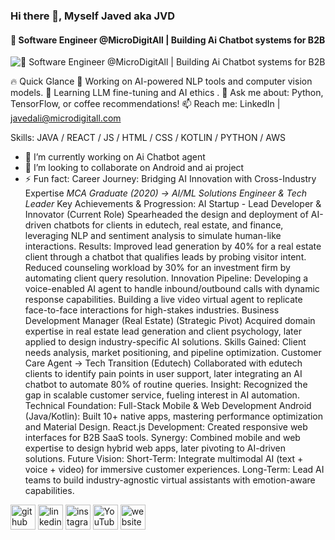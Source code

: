 ### Hi there 👋, Myself **Javed** aka **JVD** 
#### 🤖 Software Engineer @MicroDigitAll | Building Ai Chatbot systems for B2B
![🤖 Software Engineer @MicroDigitAll | Building Ai Chatbot systems for B2B](https://arturssmirnovs.github.io/github-profile-readme-generator/images/banner.png)

🔥 Quick Glance
🔭 Working on AI-powered NLP tools and computer vision models.
🌱 Learning LLM fine-tuning and AI ethics .
💬 Ask me about: Python, TensorFlow, or coffee recommendations!
📫 Reach me: LinkedIn | javedali@microdigitall.com 

Skills: JAVA / REACT / JS / HTML / CSS / KOTLIN / PYTHON / AWS 

- 🔭 I’m currently working on Ai Chatbot agent 
- 👯 I’m looking to collaborate on Android and ai project 
- ⚡ Fun fact: Career Journey: Bridging AI Innovation with Cross-Industry Expertise *MCA Graduate (2020) → AI/ML Solutions Engineer & Tech Leader*  Key Achievements & Progression:  AI Startup - Lead Developer & Innovator (Current Role)  Spearheaded the design and deployment of AI-driven chatbots for clients in edutech, real estate, and finance, leveraging NLP and sentiment analysis to simulate human-like interactions.  Results:  Improved lead generation by 40% for a real estate client through a chatbot that qualifies leads by probing visitor intent.  Reduced counseling workload by 30% for an investment firm by automating client query resolution.  Innovation Pipeline:  Developing a voice-enabled AI agent to handle inbound/outbound calls with dynamic response capabilities.  Building a live video virtual agent to replicate face-to-face interactions for high-stakes industries.  Business Development Manager (Real Estate) (Strategic Pivot)  Acquired domain expertise in real estate lead generation and client psychology, later applied to design industry-specific AI solutions.  Skills Gained: Client needs analysis, market positioning, and pipeline optimization.  Customer Care Agent → Tech Transition (Edutech)  Collaborated with edutech clients to identify pain points in user support, later integrating an AI chatbot to automate 80% of routine queries.  Insight: Recognized the gap in scalable customer service, fueling interest in AI automation.  Technical Foundation: Full-Stack Mobile & Web Development  Android (Java/Kotlin): Built 10+ native apps, mastering performance optimization and Material Design.  React.js Development: Created responsive web interfaces for B2B SaaS tools.  Synergy: Combined mobile and web expertise to design hybrid web apps, later pivoting to AI-driven solutions.  Future Vision:  Short-Term: Integrate multimodal AI (text + voice + video) for immersive customer experiences.  Long-Term: Lead AI teams to build industry-agnostic virtual assistants with emotion-aware capabilities. 


[<img src='https://cdn.jsdelivr.net/npm/simple-icons@3.0.1/icons/github.svg' alt='github' height='40'>](https://github.com/https://github.com/javedai)  [<img src='https://cdn.jsdelivr.net/npm/simple-icons@3.0.1/icons/linkedin.svg' alt='linkedin' height='40'>](https://www.linkedin.com/in/https://www.linkedin.com/in/mrjvdali//)  [<img src='https://cdn.jsdelivr.net/npm/simple-icons@3.0.1/icons/instagram.svg' alt='instagram' height='40'>](https://www.instagram.com/https://www.instagram.com/mdjvdali/)  [<img src='https://cdn.jsdelivr.net/npm/simple-icons@3.0.1/icons/youtube.svg' alt='YouTube' height='40'>](https://www.youtube.com/channel/https://www.youtube.com/@jvdali)  [<img src='https://cdn.jsdelivr.net/npm/simple-icons@3.0.1/icons/icloud.svg' alt='website' height='40'>](https://mrjvdali.github.io/portfolio/)  

